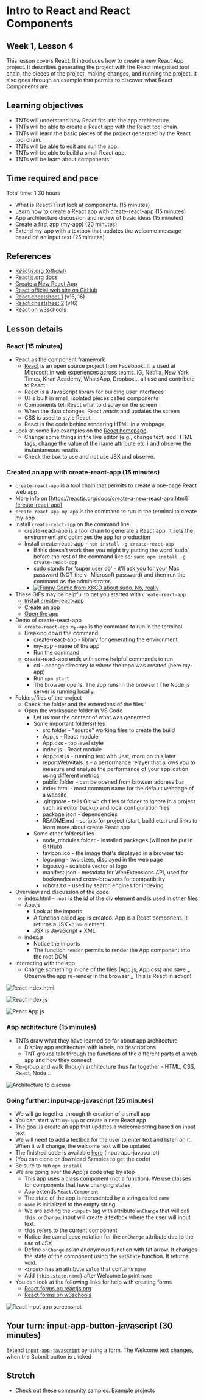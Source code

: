 # Intro to React and React Components

## Week 1, Lesson 4

This lesson covers React. It introduces how to create a new React App project. It describes generating the project with the React integrated tool chain, the pieces of the project, making changes, and running the project. It also goes through an example that permits to discover what React Components are.

## Learning objectives

- TNTs will understand how React fits into the app architecture.
- TNTs will be able to create a React app with the React tool chain.
- TNTs will learn the basic pieces of the project generated by the React tool chain.
- TNTs will be able to edit and run the app.
- TNTs will be able to build a small React app.
- TNTs will be learn about components.

## Time required and pace

Total time: 1:30 hours

- What is React? First look at components. (15 minutes)
- Learn how to create a React app with create-react-app (15 minutes)
- App architecture discussion and review of basic ideas (15 minutes)
- Create a first app (my-app) (20 minutes)
- Extend my-app with a textbox that updates the welcome message based on an input text (25 minutes)

## References

- [Reactjs.org (official)](https://reactjs.org)
- [Reactjs.org docs](https://reactjs.org/docs)
- [Create a New React App](https://reactjs.org/docs/create-a-new-react-app.html)
- [React official web site on GitHub](https://github.com/facebook/react)
- [React cheatsheet 1](https://devhints.io/react) (v15, 16)
- [React cheatsheet 2](https://reactcheatsheet.com/) (v16)
- [React on w3schools](https://www.w3schools.com/react/default.asp)

## Lesson details

### React (15 minutes)

- React as the component framework
  - [React](https://github.com/facebook/react) is an open source project from Facebook. It is used at Microsoft in web experiences across teams. IG, Netflix, New York Times, Khan Academy, WhatsApp, Dropbox... all use and contribute to React
  - React is a JavaScript library for building user interfaces
  - UI is built in small, isolated pieces called components
  - Components tell React what to display on the screen
  - When the data changes, React _reacts_ and updates the screen
  - CSS is used to style React
  - React is the code behind rendering HTML in a webpage
- Look at some live examples on the [React homepage](https://reactjs.org).
  - Change some things in the live editor (e.g., change text, add HTML tags, change the value of the name attribute etc.) and observe the instantaneous results.
  - Check the box to use and not use JSX and observe.

### Created an app with create-react-app (15 minutes)

- `create-react-app` is a tool chain that permits to create a one-page React web app
- More info on [https://reactjs.org/docs/create-a-new-react-app.html](create-react-app)
- `create-react-app my-app` is the command to run in the terminal to create my-app
- Install `create-react-app` on the command line
  - create-react-app is a tool chain to generate a React app. It sets the environment and optimizes the app for production
  - Install create-react-app - `npm install -g create-react-app`
    - If this doesn't work then you might try putting the word 'sudo' before the rest of the command like so:
      `sudo npm install -g create-react-app`
    - sudo stands for 'super user do' - it'll ask you for your Mac password (NOT the v- Microsoft password) and then run the command as the administrator.
    - [![Funny Comic from XKCD about sudo.  No, really](https://imgs.xkcd.com/comics/sandwich.png)](https://xkcd.com/149/)
- These GIFs may be helpful to get you started with `create-react-app`
  - [Install create-react-app](https://github.com/tnt-summer-academy/Curriculum/blob/master/Reference/InstallCreateReactAppSmall.gif)
  - [Create an app](https://github.com/tnt-summer-academy/Curriculum/blob/master/Reference/OpenCreateReactAppSmall.gif)
  - [Open the app](https://github.com/tnt-summer-academy/Curriculum/blob/master/Reference/CreateReactAppTestSmall.gif)
- Demo of create-react-app
  - `create-react-app my-app` is the command to run in the terminal
  - Breaking down the command:
    - create-react-app - library for generating the environment
    - my-app - name of the app
    - Run the command
  - create-react-app ends with some helpful commands to run
    - cd - change directory to where the repo was created (here my-app)
    - Run `npm start` 
    - The browser opens. The app runs in the browser! The Node.js server is running locally.
- Folders/files of the project
  - Check the folder and the extensions of the files
  - Open the workspace folder in VS Code
    - Let us tour the content of what was generated
    - Some important folders/files
      - src folder - "source" working files to create the build
      - App.js - React module
      - App.css - top level style
      - index.js - React module
      - App.test.js - running test with Jest, more on this later
      - reportWebVitals.js - a performance relayer that allows you to measure and analyze the performance of your application using different metrics
      - public folder - can be opened from browser address bar
      - index.html - most common name for the default webpage of a website
      - .gitignore - tells Git which files or folder to ignore in a project such as editor backup and local configuration files
      - package.json - dependencies
      - README.md - scripts for project (start, build etc.) and links to learn more about create React app
    - Some other folders/files
      - node_modules folder - installed packages (will not be put in GitHub)
      - favicon.ico - the image that's displayed in a browser tab
      - logo.png - two sizes, displayed in the web page
      - logo.svg - scalable vector of logo
      - manifest.json - metadata for WebExtensions API, used for bookmarks and cross-browsers for compatibility
      - robots.txt - used by search engines for indexing
- Overview and discussion of the code
  - index.html - `root` is the id of the div element and is used in other files
  - App.js
    - Look at the imports
    - A function called `App` is created. App is a React component. It returns a JSX `<div>` element
    - JSX is JavaScript + XML
  - index.js
    - Notice the imports
    - The function `render` permits to render the App component into the root DOM
- Interacting with the app
  - Change something in one of the files (App.js, App.css) and save
    _ Observe the app re-render in the browser
    _ This is React in action!

![React index.html](https://github.com/tnt-summer-academy/Curriculum/blob/main/Week%201/images/reactindexhtml.png)

![React index.js](https://github.com/tnt-summer-academy/Curriculum/blob/main/Week%201/images/reactindexjs.png)

![React App.js](https://github.com/tnt-summer-academy/Curriculum/blob/main/Week%201/images/reactappjs.png)

### App architecture (15 minutes)

- TNTs draw what they have learned so far about app architecture
  - Display app architecture with labels, no descriptions
  - TNT groups talk through the functions of the different parts of a web app and how they connect
- Re-group and walk through architecture thus far together - HTML, CSS, React, Node...

![Architecture to discuss](https://github.com/tnt-summer-academy/Curriculum/blob/main/Week%201/BasicArchitecture.png)

### Going further: input-app-javascript (25 minutes)

- We will go together through th creation of a small app
- You can start with `my-app` or create a new React app
- The goal is create an app that updates a welcome string based on input text
- We will need to add a textbox for the user to enter text and listen on it. When it will change, the welcome text will be updated
- The finished code is available [here](https://github.com/tnt-summer-academy/Samples/tree/main/Week_1/input-app-javascript) (input-app-javascript)
- (You can clone or download Samples to get the code)
- Be sure to run `npm install`
- We are going over the App.js code step by step
  - This app uses a class component (not a function). We use classes for components that have changing states
  - App extends `React.Component`
  - The state of the app is represented by a string called `name`
  - `name` is initialized to the empty string
  - We are adding the `<input>` tag with attribute `onChange` that will call `this.onChange`. input will create a textbox where the user will input text.
  - `this` refers to the current component
  - Notice the camel case notation for the `onChange` attribute due to the use of JSX
  - Define `onChange` as an anonymous function with fat arrow. It changes the state of the component using the `setState` function. It returns void.
  - `<input>` has an attribute `value` that contains `name`
  - Add `{this.state.name}` after Welcome to print `name`
- You can look at the following links for help with creating forms
  - [React forms on reactjs.org](https://reactjs.org/docs/forms.html)
  - [React forms on w3schools](https://www.w3schools.com/react/react_forms.asp)

![React input app screenshot](https://github.com/tnt-summer-academy/Curriculum/blob/main/Week%201/images/reactappjsinputapp.png)

## Your turn: input-app-button-javascript (30 minutes)

Extend [`input-app-javascript`](https://github.com/tnt-summer-academy/Samples/tree/main/Week_1/input-app-javascript) by using a form. The Welcome text changes, when the Submit button is clicked

## Stretch

- Check out these community samples: [Example projects](https://reactjs.org/community/examples.html)
